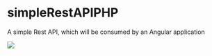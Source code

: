 # simpleRestAPIPHP
A simple Rest API, which will be consumed by an Angular application

<img src="https://picsum.photos/200">

